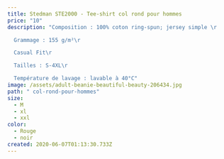 ```yaml
---
title: Stedman STE2000 - Tee-shirt col rond pour hommes
price: "10"
description: "Composition : 100% coton ring-spun; jersey simple \r

  Grammage : 155 g/m²\r

  Casual Fit\r

  Tailles : S-4XL\r

  Température de lavage : lavable à 40°C"
image: /assets/adult-beanie-beautiful-beauty-206434.jpg
path: " col-rond-pour-hommes"
size:
  - M
  - xl
  - xxl
color:
  - Rouge
  - noir
created: 2020-06-07T01:13:30.733Z
---
```

